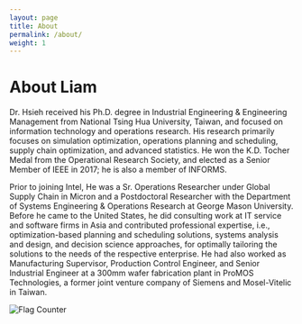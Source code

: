 ```yaml
---
layout: page
title: About
permalink: /about/
weight: 1
---
```


# **About Liam**

Dr. Hsieh received his Ph.D. degree in Industrial Engineering & Engineering Management from National Tsing Hua University, Taiwan, and focused on information technology and operations research. His research primarily focuses on simulation optimization, operations planning and scheduling, supply chain optimization, and advanced statistics. He won the K.D. Tocher Medal from the Operational Research Society, and elected as a Senior Member of IEEE in 2017; he is also a member of INFORMS.

Prior to joining Intel, He was a Sr. Operations Researcher under Global Supply Chain in Micron and a Postdoctoral Researcher with the Department of Systems Engineering & Operations Research at George Mason University. Before he came to the United States, he did consulting work at IT service and software firms in Asia and contributed professional expertise, i.e., optimization-based planning and scheduling solutions, systems analysis and design, and decision science approaches, for optimally tailoring the solutions to the needs of the respective enterprise. He had also worked as Manufacturing Supervisor, Production Control Engineer, and Senior Industrial Engineer at a 300mm wafer fabrication plant in ProMOS Technologies, a former joint venture company of Siemens and Mosel-Vitelic in Taiwan.

<!-- <div class="row">
{% include about/skills.html title="Programming Skills" source=site.data.programming-skills %}
{% include about/skills.html title="Other Skills" source=site.data.other-skills %}
</div>

<div class="row">
{% include about/timeline.html %}
</div> -->

<img src="https://s11.flagcounter.com/count/IR6g/bg_646464/txt_000000/border_646464/columns_8/maxflags_24/viewers_0/labels_1/pageviews_1/flags_0/percent_1/" alt="Flag Counter" border="0">